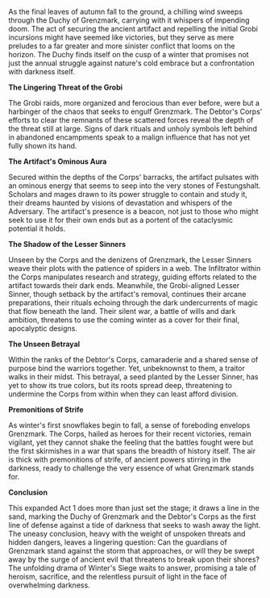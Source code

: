 As the final leaves of autumn fall to the ground, a chilling wind sweeps through the Duchy of Grenzmark, carrying with it whispers of impending doom. The act of securing the ancient artifact and repelling the initial Grobi incursions might have seemed like victories, but they serve as mere preludes to a far greater and more sinister conflict that looms on the horizon. The Duchy finds itself on the cusp of a winter that promises not just the annual struggle against nature's cold embrace but a confrontation with darkness itself.

**The Lingering Threat of the Grobi**

The Grobi raids, more organized and ferocious than ever before, were but a harbinger of the chaos that seeks to engulf Grenzmark. The Debtor's Corps' efforts to clear the remnants of these scattered forces reveal the depth of the threat still at large. Signs of dark rituals and unholy symbols left behind in abandoned encampments speak to a malign influence that has not yet fully shown its hand.

**The Artifact's Ominous Aura**

Secured within the depths of the Corps' barracks, the artifact pulsates with an ominous energy that seems to seep into the very stones of Festungshalt. Scholars and mages drawn to its power struggle to contain and study it, their dreams haunted by visions of devastation and whispers of the Adversary. The artifact's presence is a beacon, not just to those who might seek to use it for their own ends but as a portent of the cataclysmic potential it holds.

**The Shadow of the Lesser Sinners**

Unseen by the Corps and the denizens of Grenzmark, the Lesser Sinners weave their plots with the patience of spiders in a web. The Infiltrator within the Corps manipulates research and strategy, guiding efforts related to the artifact towards their dark ends. Meanwhile, the Grobi-aligned Lesser Sinner, though setback by the artifact's removal, continues their arcane preparations, their rituals echoing through the dark undercurrents of magic that flow beneath the land. Their silent war, a battle of wills and dark ambition, threatens to use the coming winter as a cover for their final, apocalyptic designs.

**The Unseen Betrayal**

Within the ranks of the Debtor's Corps, camaraderie and a shared sense of purpose bind the warriors together. Yet, unbeknownst to them, a traitor walks in their midst. This betrayal, a seed planted by the Lesser Sinner, has yet to show its true colors, but its roots spread deep, threatening to undermine the Corps from within when they can least afford division.

**Premonitions of Strife**

As winter's first snowflakes begin to fall, a sense of foreboding envelops Grenzmark. The Corps, hailed as heroes for their recent victories, remain vigilant, yet they cannot shake the feeling that the battles fought were but the first skirmishes in a war that spans the breadth of history itself. The air is thick with premonitions of strife, of ancient powers stirring in the darkness, ready to challenge the very essence of what Grenzmark stands for.

**Conclusion**

This expanded Act 1 does more than just set the stage; it draws a line in the sand, marking the Duchy of Grenzmark and the Debtor's Corps as the first line of defense against a tide of darkness that seeks to wash away the light. The uneasy conclusion, heavy with the weight of unspoken threats and hidden dangers, leaves a lingering question: Can the guardians of Grenzmark stand against the storm that approaches, or will they be swept away by the surge of ancient evil that threatens to break upon their shores? The unfolding drama of Winter's Siege waits to answer, promising a tale of heroism, sacrifice, and the relentless pursuit of light in the face of overwhelming darkness.